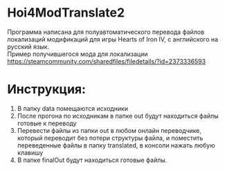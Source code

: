 # Hoi4ModTranslate2
Программа написана для полуавтоматического перевода файлов локализаций модификаций для игры Hearts of Iron IV, с английского на русский язык.  
Пример получившегося мода для локализации https://steamcommunity.com/sharedfiles/filedetails/?id=2373336593
# Инструкция:
1. В папку data помещаются исходники
2. После прогона по исходникам в папке out будут находиться файлы готовые к переводу
3. Перевести файлы из папки out в любом онлайн переводчике, который переводит без потери структуры файла, и поместить переведенные файлы в папку translated, в консоли нажать любую клавишу
4. В папке finalOut будут находиться готовые файлы.
